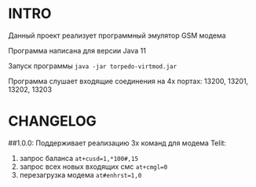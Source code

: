 # INTRO
Данный проект реализует программный эмулятор GSM модема

Программа написана для версии Java 11

Запуск программы `java -jar torpedo-virtmod.jar`

Программа слушает входящие соединения на 4х портах: 13200, 13201, 13202, 13203

# CHANGELOG
##1.0.0:
Поддерживает реализацию 3х команд для модема Telit:
1. запрос баланса `at+cusd=1,*100#,15`
2. запрос всех новых входящих смс `at+cmgl=0`
3. перезагрузка модема `at#enhrst=1,0`